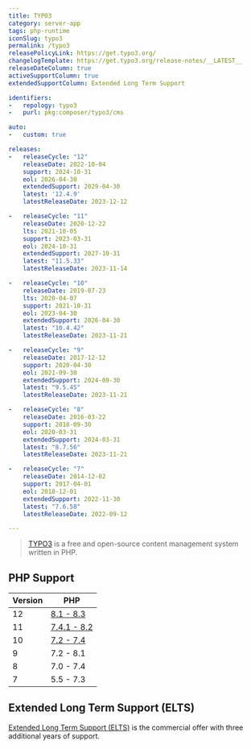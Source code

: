 ```yaml
---
title: TYPO3
category: server-app
tags: php-runtime
iconSlug: typo3
permalink: /typo3
releasePolicyLink: https://get.typo3.org/
changelogTemplate: https://get.typo3.org/release-notes/__LATEST__
releaseDateColumn: true
activeSupportColumn: true
extendedSupportColumn: Extended Long Term Support

identifiers:
-   repology: typo3
-   purl: pkg:composer/typo3/cms

auto:
-   custom: true

releases:
-   releaseCycle: "12"
    releaseDate: 2022-10-04
    support: 2024-10-31
    eol: 2026-04-30
    extendedSupport: 2029-04-30
    latest: '12.4.9'
    latestReleaseDate: 2023-12-12

-   releaseCycle: "11"
    releaseDate: 2020-12-22
    lts: 2021-10-05
    support: 2023-03-31
    eol: 2024-10-31
    extendedSupport: 2027-10-31
    latest: "11.5.33"
    latestReleaseDate: 2023-11-14

-   releaseCycle: "10"
    releaseDate: 2019-07-23
    lts: 2020-04-07
    support: 2021-10-31
    eol: 2023-04-30
    extendedSupport: 2026-04-30
    latest: "10.4.42"
    latestReleaseDate: 2023-11-21

-   releaseCycle: "9"
    releaseDate: 2017-12-12
    support: 2020-04-30
    eol: 2021-09-30
    extendedSupport: 2024-09-30
    latest: "9.5.45"
    latestReleaseDate: 2023-11-21

-   releaseCycle: "8"
    releaseDate: 2016-03-22
    support: 2018-09-30
    eol: 2020-03-31
    extendedSupport: 2024-03-31
    latest: "8.7.56"
    latestReleaseDate: 2023-11-21

-   releaseCycle: "7"
    releaseDate: 2014-12-02
    support: 2017-04-01
    eol: 2018-12-01
    extendedSupport: 2022-11-30
    latest: "7.6.58"
    latestReleaseDate: 2022-09-12

---
```


> [TYPO3](https://typo3.org/) is a free and open-source content management system written in PHP.


## PHP Support

| Version | PHP                                                                 |
|---------|---------------------------------------------------------------------|
| 12      | [8.1 - 8.3](https://get.typo3.org/version/12#system-requirements)   |
| 11      | [7.4.1 - 8.2](https://get.typo3.org/version/11#system-requirements) |
| 10      | [7.2 - 7.4](https://get.typo3.org/version/10#system-requirements)   |
| 9       | 7.2 - 8.1                                                           |
| 8       | 7.0 - 7.4                                                           |
| 7       | 5.5 - 7.3                                                           |

## Extended Long Term Support (ELTS)

[Extended Long Term Support (ELTS)](https://typo3.com/services/extended-support-elts) is the
commercial offer with three additional years of support.
